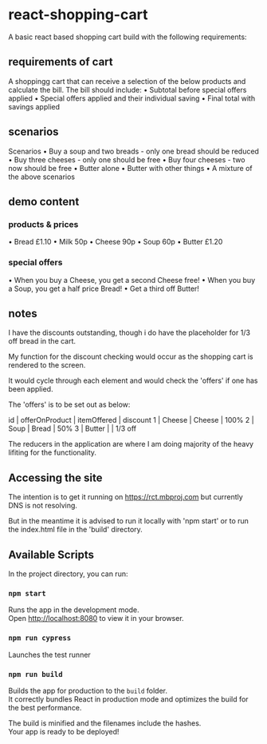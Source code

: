 # react-shopping-cart

A basic react based shopping cart build with the following requirements:

## requirements of cart

A shoppingg cart that can receive a selection of the below products and calculate the bill. The bill should include:
• Subtotal before special offers applied
• Special offers applied and their individual saving
• Final total with savings applied

## scenarios

Scenarios
• Buy a soup and two breads - only one bread should be reduced
• Buy three cheeses - only one should be free
• Buy four cheeses - two now should be free
• Butter alone
• Butter with other things
• A mixture of the above scenarios

## demo content

### products & prices

• Bread £1.10
• Milk 50p
• Cheese 90p
• Soup 60p
• Butter £1.20

### special offers

• When you buy a Cheese, you get a second Cheese free!
• When you buy a Soup, you get a half price Bread!
• Get a third off Butter!

## notes

I have the discounts outstanding, though i do have the placeholder for 1/3 off bread in the cart.

My function for the discount checking would occur as the shopping cart is rendered to the screen.

It would cycle through each element and would check the 'offers' if one has been applied.

The 'offers' is to be set out as below:

id | offerOnProduct | itemOffered | discount
1 | Cheese | Cheese | 100%
2 | Soup | Bread | 50%
3 | Butter | | 1/3 off

The reducers in the application are where I am doing majority of the heavy lifiting for the functionality.

## Accessing the site

The intention is to get it running on https://rct.mbproj.com but currently DNS is not resolving.

But in the meantime it is advised to run it locally with 'npm start' or to run the index.html file in the 'build' directory.

## Available Scripts

In the project directory, you can run:

### `npm start`

Runs the app in the development mode.\
Open [http://localhost:8080](http://localhost:8080) to view it in your browser.

### `npm run cypress`

Launches the test runner

### `npm run build`

Builds the app for production to the `build` folder.\
It correctly bundles React in production mode and optimizes the build for the best performance.

The build is minified and the filenames include the hashes.\
Your app is ready to be deployed!
